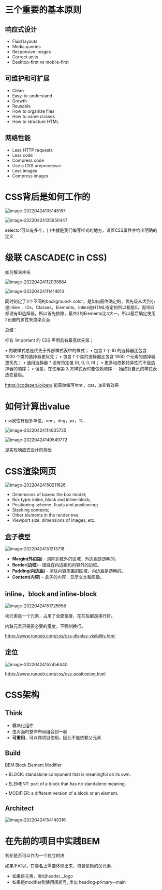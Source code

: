 # 三个重要的基本原则

## 响应式设计 

- Fluid layouts
- Media queries
- Responsive images
- Correct units
- Desktop-first vs mobile-first

## 可维护和可扩展

- Clean
- Easy-to-understand
- Growth
- Reusable
- How to organize files
- How to name classes
- How to structure HTML

## 网络性能

- Less HTTP requests
- Less code
- Compress code
- Use a CSS preprocessor
- Less images
- Compress images

# CSS背后是如何工作的

![image-20220424105148167](pictures/image-20220424105148167.png)

![image-20220424105950447](pictures/image-20220424105950447.png)

selector可以有多个，{ }中就是我们编写样式的地方，设置CSS属性并给出明确的定义

# 级联 CASCADE(C in CSS)

如何解决冲突

![image-20220424112038884](pictures/image-20220424112038884.png)

![image-20220424111414613](pictures/image-20220424111414613.png)

同时制定了4个不同的background- color，是如何最终确定的，优先级从大到小是inline ，IDs，Classes，Elements，inline是HTML指定的所以都是0，而1和3都没有ID选择器，所以首先排除，最终2的Elements比4大一，所以最后确定使用2设置的属性来渲染页面 

总结：

标有 !important 的 CSS 声明具有最高优先级；

• 内联样式总是优先于外部样式表中的样式；
• 包含 1 个 ID 的选择器比包含 1000 个类的选择器更优先；
• 包含 1 个类的选择器比包含 1000 个元素的选择器更优先；
• 通用选择器 * 没有特定值 (0, 0, 0, 0)；
• 更多地依赖特异性而不是选择器的顺序；
• 但是，在使用第 3 方样式表时要依赖顺序 — 始终将自己的样式表放在最后。

https://codepen.io/pen/ 能简单编写html，css，js查看效果

# 如何计算出value

css属性有很多单位，rem，deg，px，%...

![image-20220424114835735](pictures/image-20220424114835735.png)

![image-20220424140549772](pictures/image-20220424140549772.png)

是实现响应式设计的基础

# CSS渲染网页

![image-20220424150211626](pictures/image-20220424150211626.png)

- Dimensions of boxes: the box model; 
- Box type: inline, block and inline-block; 
- Positioning scheme: floats and positioning; 
- Stacking contexts;
- Other elements in the render tree;
- Viewport size, dimensions of images, etc.

## 盒子模型

![image-20220424151213718](pictures/image-20220424151213718.png)

- **Margin(外边距)** - 清除边框外的区域，外边距是透明的。
- **Border(边框)** - 围绕在内边距和内容外的边框。
- **Padding(内边距)** - 清除内容周围的区域，内边距是透明的。
- **Content(内容)** - 盒子的内容，显示文本和图像。

## inline，block and inline-block

![image-20220424151725658](pictures/image-20220424151725658.png)

块元素是一个元素，占用了全部宽度，在前后都是换行符。

内联元素只需要必要的宽度，不强制换行。

https://www.runoob.com/css/css-display-visibility.html

## 定位

![image-20220424152456440](pictures/image-20220424152456440.png)

https://www.runoob.com/css/css-positioning.html

# CSS架构

## Think

- 模块化组件
- 由页面的整体布局组合到一起
- **可重用**，可以跨项目使用，因此不能依赖父元素

## Build 

BEM Block Element Modifier 

• BLOCK: standalone component that is meaningful on its own. 

• ELEMENT: part of a block that has no standalone meaning. 

• MODIFIER: a different version of a block or an element.

## Architect

![image-20220424154148316](pictures/image-20220424154148316.png)

# 在先前的项目中实践BEM

判断是否可以作为一个独立的块

如果不可以，在类名上需要体现出来，包含依赖的父元素，

- 如果是元素，类似header__logo
- 如果是modifier则使用阔折号, 类似 heading-primary--main